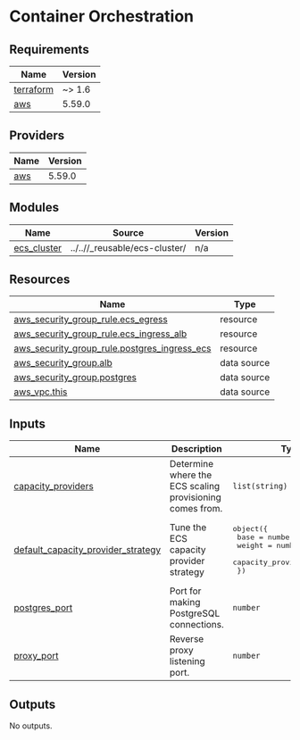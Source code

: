 # Container Orchestration

<!-- BEGIN_TF_DOCS -->
## Requirements

| Name | Version |
|------|---------|
| <a name="requirement_terraform"></a> [terraform](#requirement\_terraform) | ~> 1.6 |
| <a name="requirement_aws"></a> [aws](#requirement\_aws) | 5.59.0 |

## Providers

| Name | Version |
|------|---------|
| <a name="provider_aws"></a> [aws](#provider\_aws) | 5.59.0 |

## Modules

| Name | Source | Version |
|------|--------|---------|
| <a name="module_ecs_cluster"></a> [ecs\_cluster](#module\_ecs\_cluster) | ../..//_reusable/ecs-cluster/ | n/a |

## Resources

| Name | Type |
|------|------|
| [aws_security_group_rule.ecs_egress](https://registry.terraform.io/providers/hashicorp/aws/5.59.0/docs/resources/security_group_rule) | resource |
| [aws_security_group_rule.ecs_ingress_alb](https://registry.terraform.io/providers/hashicorp/aws/5.59.0/docs/resources/security_group_rule) | resource |
| [aws_security_group_rule.postgres_ingress_ecs](https://registry.terraform.io/providers/hashicorp/aws/5.59.0/docs/resources/security_group_rule) | resource |
| [aws_security_group.alb](https://registry.terraform.io/providers/hashicorp/aws/5.59.0/docs/data-sources/security_group) | data source |
| [aws_security_group.postgres](https://registry.terraform.io/providers/hashicorp/aws/5.59.0/docs/data-sources/security_group) | data source |
| [aws_vpc.this](https://registry.terraform.io/providers/hashicorp/aws/5.59.0/docs/data-sources/vpc) | data source |

## Inputs

| Name | Description | Type | Default | Required |
|------|-------------|------|---------|:--------:|
| <a name="input_capacity_providers"></a> [capacity\_providers](#input\_capacity\_providers) | Determine where the ECS scaling provisioning comes from. | `list(string)` | n/a | yes |
| <a name="input_default_capacity_provider_strategy"></a> [default\_capacity\_provider\_strategy](#input\_default\_capacity\_provider\_strategy) | Tune the ECS capacity provider strategy | <pre>object({<br>    base              = number,<br>    weight            = number,<br>    capacity_provider = string,<br>  })</pre> | n/a | yes |
| <a name="input_postgres_port"></a> [postgres\_port](#input\_postgres\_port) | Port for making PostgreSQL connections. | `number` | n/a | yes |
| <a name="input_proxy_port"></a> [proxy\_port](#input\_proxy\_port) | Reverse proxy listening port. | `number` | n/a | yes |

## Outputs

No outputs.
<!-- END_TF_DOCS -->